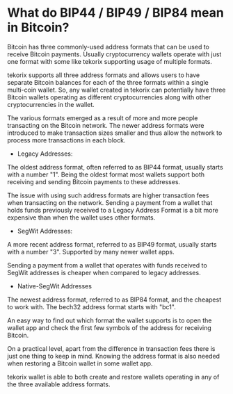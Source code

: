 # What do BIP44 / BIP49 / BIP84 mean in Bitcoin?

Bitcoin has three commonly-used address formats that can be used to receive Bitcoin payments. Usually cryptocurrency wallets operate with just one format with some like tekorix supporting usage of multiple formats.

tekorix supports all three address formats and allows users to have separate Bitcoin balances for each of the three formats within a single multi-coin wallet. So, any wallet created in tekorix can potentially have three Bitcoin wallets operating as different cryptocurrencies along with other cryptocurrencies in the wallet.

The various formats emerged as a result of more and more people transacting on the Bitcoin network. The newer address formats were introduced to make transaction sizes smaller and thus allow the network to process more transactions in each block.

- Legacy Addresses:

 The oldest address format, often referred to as BIP44 format, usually starts with a number "1". Being the oldest format most wallets support both receiving and sending Bitcoin payments to these addresses.

 The issue with using such address formats are higher transaction fees when transacting on the network. Sending a payment from a wallet that holds funds previously received to a Legacy Address Format is a bit more expensive than when the wallet uses other formats.

- SegWit Addresses:

 A more recent address format, referred to as BIP49 format, usually starts with a number "3". Supported by many newer wallet apps.

 Sending a payment from a wallet that operates with funds received to SegWit addresses is cheaper when compared to legacy addresses.

- Native-SegWit Addresses

 The newest address format, referred to as BIP84 format, and the cheapest to work with. The bech32 address format starts with "bc1".

An easy way to find out which format the wallet supports is to open the wallet app and check the first few symbols of the address for receiving Bitcoin.

On a practical level, apart from the difference in transaction fees there is just one thing to keep in mind. Knowing the address format is also needed when restoring a Bitcoin wallet in some wallet app.

tekorix wallet is able to both create and restore wallets operating in any of the three available address formats.
